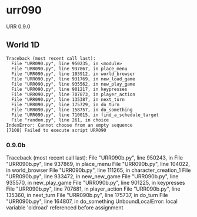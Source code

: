 # urr090
URR 0.9.0

## World 1D

~~~~
Traceback (most recent call last):
  File "URR090.py", line 950235, in <module>
  File "URR090.py", line 937867, in place_menu
  File "URR090.py", line 103912, in world_browser
  File "URR090.py", line 931769, in new_load_game
  File "URR090.py", line 935562, in new_play_game
  File "URR090.py", line 901217, in keypresses
  File "URR090.py", line 707873, in player_action
  File "URR090.py", line 135387, in next_turn
  File "URR090.py", line 175729, in do_turn
  File "URR090.py", line 158757, in do_something
  File "URR090.py", line 710015, in find_a_schedule_target
  File "random.py", line 261, in choice
IndexError: Cannot choose from an empty sequence
[7108] Failed to execute script URR090
~~~~

### 0.9.0b

Traceback (most recent call last):
  File "URR090b.py", line 950243, in <module>
  File "URR090b.py", line 937869, in place_menu
  File "URR090b.py", line 104022, in world_browser
  File "URR090b.py", line 111265, in character_creation_1
  File "URR090b.py", line 933472, in new_new_game
  File "URR090b.py", line 935570, in new_play_game
  File "URR090b.py", line 901225, in keypresses
  File "URR090b.py", line 707881, in player_action
  File "URR090b.py", line 135360, in next_turn
  File "URR090b.py", line 175737, in do_turn
  File "URR090b.py", line 164807, in do_something
UnboundLocalError: local variable 'oldroad' referenced before assignment